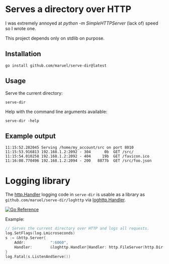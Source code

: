 # Serves a directory over HTTP

I was extremely annoyed at *python -m SimpleHTTPServer* (lack of) speed so I
wrote one.

This project depends only on stdlib on purpose.


## Installation

    go install github.com/maruel/serve-dir@latest


## Usage

Serve the current directory:

    serve-dir

Help with the command line arguments available:

    serve-dir -help


## Example output

    11:15:52.282045 Serving /home/my_account/src on port 8010
    11:15:53.916813 192.168.1.2:2092 - 304      0b  GET /src/
    11:15:54.010258 192.168.1.2:2092 - 404     19b  GET /favicon.ico
    11:16:08.770496 192.168.1.2:2094 - 200   8877b  GET /src/foo.json


# Logging library

The [http.Handler](https://pkg.go.dev/net/http#Handler) logging code in
`serve-dir` is usable as a library as `github.com/maruel/serve-dir/loghttp` via
[loghttp.Handler](https://pkg.go.dev/github.com/maruel/serve-dir/loghttp#Handler).

[![Go
Reference](https://pkg.go.dev/badge/github.com/maruel/serve-dir/loghttp.svg)](https://pkg.go.dev/github.com/maruel/serve-dir/loghttp)

Example:

```go
// Serves the current directory over HTTP and logs all requests.
log.SetFlags(log.Lmicroseconds)
s := &http.Server{
    Addr:           ":6060",
    Handler:        &loghttp.Handler{Handler: http.FileServer(http.Dir("."))},
}
log.Fatal(s.ListenAndServe())
```
